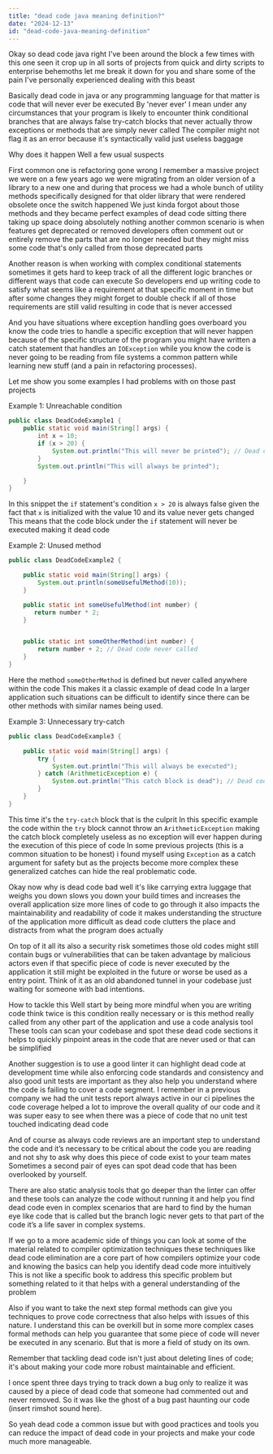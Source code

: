 ```yaml
---
title: "dead code java meaning definition?"
date: "2024-12-13"
id: "dead-code-java-meaning-definition"
---
```


Okay so dead code java right I've been around the block a few times with this one seen it crop up in all sorts of projects from quick and dirty scripts to enterprise behemoths let me break it down for you and share some of the pain I've personally experienced dealing with this beast

Basically dead code in java or any programming language for that matter is code that will never ever be executed By 'never ever' I mean under any circumstances that your program is likely to encounter think conditional branches that are always false try-catch blocks that never actually throw exceptions or methods that are simply never called The compiler might not flag it as an error because it's syntactically valid just useless baggage

Why does it happen Well a few usual suspects

First common one is refactoring gone wrong I remember a massive project we were on a few years ago we were migrating from an older version of a library to a new one and during that process we had a whole bunch of utility methods specifically designed for that older library that were rendered obsolete once the switch happened We just kinda forgot about those methods and they became perfect examples of dead code sitting there taking up space doing absolutely nothing another common scenario is when features get deprecated or removed developers often comment out or entirely remove the parts that are no longer needed but they might miss some code that's only called from those deprecated parts

Another reason is when working with complex conditional statements sometimes it gets hard to keep track of all the different logic branches or different ways that code can execute So developers end up writing code to satisfy what seems like a requirement at that specific moment in time but after some changes they might forget to double check if all of those requirements are still valid resulting in code that is never accessed

And you have situations where exception handling goes overboard you know the code tries to handle a specific exception that will never happen because of the specific structure of the program you might have written a catch statement that handles an `IOException` while you know the code is never going to be reading from file systems a common pattern while learning new stuff (and a pain in refactoring processes).

Let me show you some examples I had problems with on those past projects

Example 1: Unreachable condition

```java
public class DeadCodeExample1 {
    public static void main(String[] args) {
        int x = 10;
        if (x > 20) {
            System.out.println("This will never be printed"); // Dead code
        }
        System.out.println("This will always be printed");

    }
}
```

In this snippet the `if` statement's condition `x > 20` is always false given the fact that `x` is initialized with the value 10 and its value never gets changed This means that the code block under the `if` statement will never be executed making it dead code

Example 2: Unused method

```java
public class DeadCodeExample2 {

    public static void main(String[] args) {
        System.out.println(someUsefulMethod(10));
    }

    public static int someUsefulMethod(int number) {
       return number * 2;
    }


    public static int someOtherMethod(int number) {
        return number + 2; // Dead code never called
    }
}
```

Here the method `someOtherMethod` is defined but never called anywhere within the code This makes it a classic example of dead code In a larger application such situations can be difficult to identify since there can be other methods with similar names being used.

Example 3: Unnecessary try-catch

```java
public class DeadCodeExample3 {

    public static void main(String[] args) {
        try {
            System.out.println("This will always be executed");
        } catch (ArithmeticException e) {
            System.out.println("This catch block is dead"); // Dead code no arithmetic exception will happen
        }
    }
}
```
This time it's the `try-catch` block that is the culprit In this specific example the code within the `try` block cannot throw an `ArithmeticException` making the catch block completely useless as no exception will ever happen during the execution of this piece of code In some previous projects (this is a common situation to be honest) i found myself using `Exception` as a catch argument for safety but as the projects become more complex these generalized catches can hide the real problematic code.

Okay now why is dead code bad well it's like carrying extra luggage that weighs you down slows you down your build times and increases the overall application size more lines of code to go through it also impacts the maintainability and readability of code it makes understanding the structure of the application more difficult as dead code clutters the place and distracts from what the program does actually

On top of it all its also a security risk sometimes those old codes might still contain bugs or vulnerabilities that can be taken advantage by malicious actors even if that specific piece of code is never executed by the application it still might be exploited in the future or worse be used as a entry point. Think of it as an old abandoned tunnel in your codebase just waiting for someone with bad intentions.

How to tackle this Well start by being more mindful when you are writing code think twice is this condition really necessary or is this method really called from any other part of the application and use a code analysis tool These tools can scan your codebase and spot these dead code sections it helps to quickly pinpoint areas in the code that are never used or that can be simplified

Another suggestion is to use a good linter it can highlight dead code at development time while also enforcing code standards and consistency and also good unit tests are important as they also help you understand where the code is failing to cover a code segment. I remember in a previous company we had the unit tests report always active in our ci pipelines the code coverage helped a lot to improve the overall quality of our code and it was super easy to see when there was a piece of code that no unit test touched indicating dead code

And of course as always code reviews are an important step to understand the code and it’s necessary to be critical about the code you are reading and not shy to ask why does this piece of code exist to your team mates Sometimes a second pair of eyes can spot dead code that has been overlooked by yourself.

There are also static analysis tools that go deeper than the linter can offer and these tools can analyze the code without running it and help you find dead code even in complex scenarios that are hard to find by the human eye like code that is called but the branch logic never gets to that part of the code it’s a life saver in complex systems.

If we go to a more academic side of things you can look at some of the material related to compiler optimization techniques these techniques like dead code elimination are a core part of how compilers optimize your code and knowing the basics can help you identify dead code more intuitively This is not like a specific book to address this specific problem but something related to it that helps with a general understanding of the problem

Also if you want to take the next step formal methods can give you techniques to prove code correctness that also helps with issues of this nature. I understand this can be overkill but in some more complex cases formal methods can help you guarantee that some piece of code will never be executed in any scenario. But that is more a field of study on its own.

Remember that tackling dead code isn't just about deleting lines of code; it's about making your code more robust maintainable and efficient.

I once spent three days trying to track down a bug only to realize it was caused by a piece of dead code that someone had commented out and never removed. So it was like the ghost of a bug past haunting our code (insert rimshot sound here).

So yeah dead code a common issue but with good practices and tools you can reduce the impact of dead code in your projects and make your code much more manageable.
